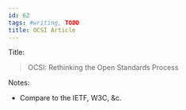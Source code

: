 ```yaml
---
id: 62
tags: #writing, TODO
title: OCSI Article
---
```


Title:

> OCSI: Rethinking the Open Standards Process

Notes:

* Compare to the IETF, W3C, &c.